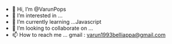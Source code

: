 - 👋 Hi, I’m @VarunPops
- 👀 I’m interested in ...
- 🌱 I’m currently learning ...Javascript
- 💞️ I’m looking to collaborate on ...
- 📫 How to reach me ... gmail : varun1993belliappa@gmail.com

<!---
VarunPops/VarunPops is a ✨ special ✨ repository because its `README.md` (this file) appears on your GitHub profile.
You can click the Preview link to take a look at your changes.
--->
